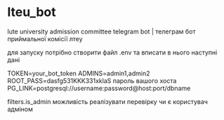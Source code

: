 # lteu_bot
lute university admission committee telegram bot | телеграм бот приймальної комісії лтеу

для запуску потрібно створити файл .env та вписати в нього наступні дані

TOKEN=your_bot_token
ADMINS=admin1,admin2
ROOT_PASS=dasfg531KKK331xklaS пароль вашого хоста
PG_LINK=postgresql://username:password@host:port/dbname

filters.is_admin можливість реалізувати перевірку чи є користувач адміном
